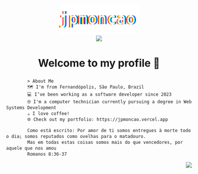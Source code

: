 <div align="center">
  <img height="80" src="./.github/assets/glitch.svg"  />
</div>

<div align="center">
  <img src="https://komarev.com/ghpvc/?username=jpmoncao&style=for-the-badge&color=lightgrey&abbreviated=true&label=views"  />
</div>

###

<h1 align="center">Welcome to my profile 👋</h1>

###

```
        > About Me
        🗺️ I'm from Fernandópolis, São Paulo, Brazil
        💻 I’ve been working as a software developer since 2023
        🤓 I'm a computer technician currently pursuing a degree in Web Systems Development
        ☕ I love coffee!
        🌐 Check out my portfolio: https://jpmoncao.vercel.app
```
```
        Como está escrito: Por amor de ti somos entregues à morte todo o dia; somos reputados como ovelhas para o matadouro.
        Mas em todas estas coisas somos mais do que vencedores, por aquele que nos amou 
        Romanos 8:36-37
```
<!-- <img align="left" src="https://spotify-recently-played-readme.vercel.app/api?user=qmyn775x7m8bycxdpl0ynvz3e&count=1&unique=true" alt="Spotify recently played" /> -->
<!-- <br clear="both"> -->
<img align="right" src="https://skillicons.dev/icons?i=php,laravel,js,ts,react,vue,tailwind,nodejs,jest,python,docker,git&theme=dark&perline=6"  />
